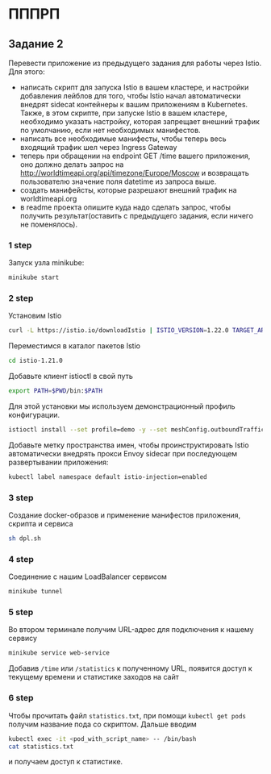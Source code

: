 # ПППРП

## Задание 2

Перевести приложение из предыдущего задания для работы через Istio. Для этого:
* написать скрипт для запуска Istio в вашем кластере, и настройки добавления лейблов для того, чтобы Istio начал автоматически внедрят sidecat контейнеры к вашим приложениям в Kubernetes. Также, в этом скрипте, при запуске Istio в вашем кластере, необходимо указать настройку, которая запрещает внешний трафик по умолчанию, если нет необходимых манифестов.
* написать все необходимые манифесты, чтобы теперь весь входящий трафик шел через Ingress Gateway
* теперь при обращении на endpoint GET /time вашего приложения, оно должно делать запрос на http://worldtimeapi.org/api/timezone/Europe/Moscow и возвращать пользователю значение поля datetime из запроса выше.
* создать манифейсты, которые разрешают внешний трафик на worldtimeapi.org
* в readme проекта опишите куда надо сделать запрос, чтобы получить результат(оставить с предыдущего задания, если ничего не поменялось).


### 1 step

Запуск узла minikube:
```bash
minikube start
```

### 2 step 

Установим Istio
```bash
curl -L https://istio.io/downloadIstio | ISTIO_VERSION=1.22.0 TARGET_ARCH=x86_64 sh -
```
Переместимся в каталог пакетов Istio
```bash
cd istio-1.21.0
```
Добавьте клиент istioctl в свой путь
```bash
export PATH=$PWD/bin:$PATH
```
Для этой установки мы используем демонстрационный профиль конфигурации.

```bash
istioctl install --set profile=demo -y --set meshConfig.outboundTrafficPolicy.mode=REGISTRY_ONLY
```
Добавьте метку пространства имен, чтобы проинструктировать Istio автоматически внедрять прокси Envoy sidecar при последующем развертывании приложения:
```bash
kubectl label namespace default istio-injection=enabled
```
### 3 step

Создание docker-образов и применение манифестов приложения, скрипта и сервиса
```bash
sh dpl.sh
```

### 4 step 

Соединение с нашим LoadBalancer сервисом
```bash
minikube tunnel
```

### 5 step
Во втором терминале получим URL-адрес для подключения к нашему сервису
```bash
minikube service web-service
```
Добавив `/time` или `/statistics` к полученному URL, появится доступ к текущему времени и статистике заходов на сайт  

### 6 step
Чтобы прочитать файл `statistics.txt`, при помощи `kubectl get pods` получим название пода со скриптом.
Дальше вводим 
```bash
kubectl exec -it <pod_with_script_name> -- /bin/bash
cat statistics.txt
```
и получаем доступ к статистике.
